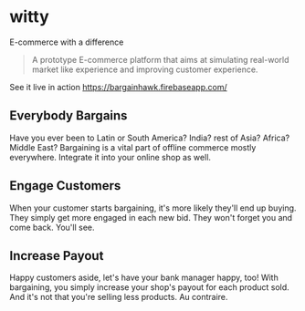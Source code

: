 # witty
E-commerce with a difference

> A prototype E-commerce platform that aims at simulating real-world market like experience and improving customer experience.

See it live in action https://bargainhawk.firebaseapp.com/

## Everybody Bargains
Have you ever been to Latin or South America? India? rest of Asia? Africa? Middle East? Bargaining is a vital part of offline commerce mostly everywhere. Integrate it into your online shop as well.

## Engage Customers
When your customer starts bargaining, it's more likely they'll end up buying. They simply get more engaged in each new bid. They won't forget you and come back. You'll see.

## Increase Payout
Happy customers aside, let's have your bank manager happy, too! With bargaining, you simply increase your shop's payout for each product sold. And it's not that you're selling less products. Au contraire.
